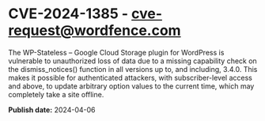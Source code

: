 # CVE-2024-1385 - cve-request@wordfence.com

The WP-Stateless – Google Cloud Storage plugin for WordPress is vulnerable to unauthorized loss of data due to a missing capability check on the dismiss_notices() function in all versions up to, and including, 3.4.0. This makes it possible for authenticated attackers, with subscriber-level access and above, to update arbitrary option values to the current time, which may completely take a site offline.

**Publish date:** 2024-04-06
